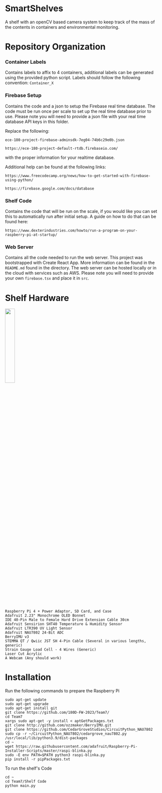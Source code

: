 # SmartShelves

A shelf with an openCV based camera system to keep track of the mass of the contents in containers and environmental monitoring. 

# Repository Organization

### Container Labels
Contains labels to affix to 4 containers, additional labels can be generated using the provided python script. 
Labels should follow the following convention:
``` Container_X ``` 

### Firebase Setup
Contains the code and a json to setup the Firebase real time database. The code must be run once per scale to set up the real time database prior to use. Please note you will need to provide a json file with your real time database API keys in this folder.

Replace the following: 
``` 
ece-180-project-firebase-adminsdk-7eg04-74b6c29e0b.json

https://ece-180-project-default-rtdb.firebaseio.com/
``` 
with the proper information for your realtime database. 

Additional help can be found at the following links:
```
https://www.freecodecamp.org/news/how-to-get-started-with-firebase-using-python/

https://firebase.google.com/docs/database 
```

### Shelf Code
Contains the code that will be run on the scale, if you would like you can set this to automatically run after initial setup. A guide on how to do that can be found here:
```
https://www.dexterindustries.com/howto/run-a-program-on-your-raspberry-pi-at-startup/
```

### Web Server
Contains all the code needed to run the web server. This project was bootstrapped with Create React App. More information can be found in the ```README.md``` found in the directory. The web server can be hosted locally or in the cloud with services such as AWS. Please note you will need to provide your own ```firebase.tsx``` and place it in ```src```.

# Shelf Hardware

<img src="https://github.com/180D-FW-2023/Team7/assets/105705018/9b200be9-9ad3-4c5c-ab37-63856f8ea5e1" width=25% height=25%>


```
Raspberry Pi 4 + Power Adaptor, SD Card, and Case
Adafruit 2.23" Monochrome OLED Bonnet
IDE 40-Pin Male to Female Hard Drive Extension Cable 30cm 
Adafruit Sensirion SHT40 Temperature & Humidity Sensor
Adafruit LTR390 UV Light Sensor
Adafruit NAU7802 24-Bit ADC
BerryIMU v3
STEMMA QT / Qwiic JST SH 4-Pin Cable (Several in various lengths, generic)
Strain Gauge Load Cell - 4 Wires (Generic)
Laser Cut Acrylic 
A Webcam (Any should work)
```
# Installation

Run the following commands to prepare the Raspberry Pi

```
sudo apt-get update
sudo apt-get upgrade
sudo apt-get install git
git clone https://github.com/180D-FW-2023/Team7/
cd Team7
xargs sudo apt-get -y install < aptGetPackages.txt
git clone http://github.com/ozzmaker/BerryIMU.git
git clone https://github.com/CedarGroveStudios/CircuitPython_NAU7802
sudo cp -r ~/CircuitPython_NAU7802/cedargrove_nau7802.py /usr/local/lib/python3.9/dist-packages
cd ~ 
wget https://raw.githubusercontent.com/adafruit/Raspberry-Pi-Installer-Scripts/master/raspi-blinka.py
sudo -E env PATH=$PATH python3 raspi-blinka.py
pip install -r pipPackages.txt
``` 

To run the shelf's Code

```
cd ~ 
cd Team7/Shelf Code
python main.py
```
